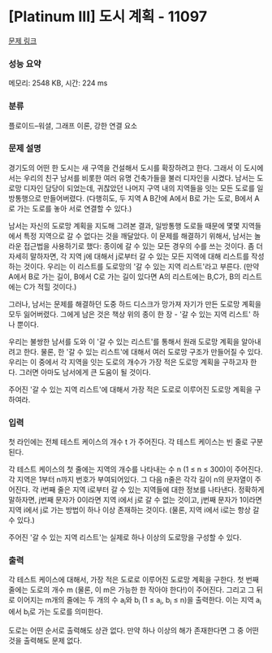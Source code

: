 # [Platinum III] 도시 계획 - 11097 

[문제 링크](https://www.acmicpc.net/problem/11097) 

### 성능 요약

메모리: 2548 KB, 시간: 224 ms

### 분류

플로이드–워셜, 그래프 이론, 강한 연결 요소

### 문제 설명

<p>경기도의 어떤 한 도시는 새 구역을 건설해서 도시를 확장하려고 한다. 그래서 이 도시에서는 우리의 친구 남서를 비롯한 여러 유명 건축가들을 불러 디자인을 시켰다. 남서는 도로망 디자인 담당이 되었는데, 귀찮았던 나머지 구역 내의 지역들을 잇는 모든 도로를 일방통행으로 만들어버렸다. (다행히도, 두 지역 A B간에 A에서 B로 가는 도로, B에서 A로 가는 도로를 놓아 서로 연결할 수 있다.)</p>

<p>남서는 자신의 도로망 계획을 지도해 그려본 결과, 일방통행 도로들 때문에 몇몇 지역들에서 특정 지역으로 갈 수 없다는 것을 깨달았다. 이 문제를 해결하기 위해서, 남서는 놀라운 접근법을 사용하기로 했다: 종이에 갈 수 있는 모든 경우의 수를 쓰는 것이다. 좀 더 자세히 말하자면, 각 지역 j에 대해서 j로부터 갈 수 있는 모든 지역에 대해 리스트를 작성하는 것이다. 우리는 이 리스트를 도로망의 '갈 수 있는 지역 리스트'라고 부른다. (만약 A에서 B로 가는 길이, B에서 C로 가는 길이 있다면 A의 리스트에는 B,C가, B의 리스트에는 C가 적힐 것이다.)</p>

<p>그러나, 남서는 문제를 해결하던 도중 하드 디스크가 망가져 자기가 만든 도로망 계획을 모두 잃어버렸다. 그에게 남은 것은 책상 위의 종이 한 장 - '갈 수 있는 지역 리스트' 하나 뿐이다.</p>

<p>우리는 불쌍한 남서를 도와 이 '갈 수 있는 리스트'를 통해서 원래 도로망 계획을 알아내려고 한다. 물론, 한 '갈 수 있는 리스트'에 대해서 여러 도로망 구조가 만들어질 수 있다. 우리는 이 중에서 각 지역을 잇는 도로의 개수가 가장 적은 도로망 계획을 구하고자 한다. 그러면 아마도 남서에게 큰 도움이 될 것이다.</p>

<p>주어진 '갈 수 있는 지역 리스트'에 대해서 가장 적은 도로로 이루어진 도로망 계획을 구하여라.</p>

### 입력 

 <p>첫 라인에는 전체 테스트 케이스의 개수 t 가 주어진다. 각 테스트 케이스는 빈 줄로 구분된다.</p>

<p>각 테스트 케이스의 첫 줄에는 지역의 개수를 나타내는 수 n (1 ≤ n ≤ 300)이 주어진다. 각 지역은 1부터 n까지 번호가 부여되어있다. 그 다음 n줄은 각각 길이 n의 문자열이 주어진다. 각 i번째 줄은 지역 i로부터 갈 수 있는 지역들에 대한 정보를 나타낸다. 정확하게 말하자면, j번째 문자가 0이라면 지역 i에서 j로 갈 수 없는 것이고, j번째 문자가 1이라면 지역 i에서 j로 가는 방법이 하나 이상 존재하는 것이다. (물론, 지역 i에서 i로는 항상 갈 수 있다.)</p>

<p>주어진 '갈 수 있는 지역 리스트'는 실제로 하나 이상의 도로망을 구성할 수 있다.</p>

### 출력 

 <p>각 테스트 케이스에 대해서, 가장 적은 도로로 이루어진 도로망 계획을 구한다. 첫 번째 줄에는 도로의 개수 m (물론, 이 m은 가능한 한 작아야 한다!)이 주어진다. 그리고 그 뒤로 이어지는 m개의 줄에는 두 개의 수 a<sub>i</sub>와 b<sub>i</sub> (1 ≤ a<sub>i</sub>, b<sub>i</sub> ≤ n)을 출력한다. 이는 지역 a<sub>i</sub> 에서 b<sub>i</sub>로 가는 도로를 의미한다.</p>

<p>도로는 어떤 순서로 출력해도 상관 없다. 만약 하나 이상의 해가 존재한다면 그 중 어떤 것을 출력해도 문제 없다.</p>

